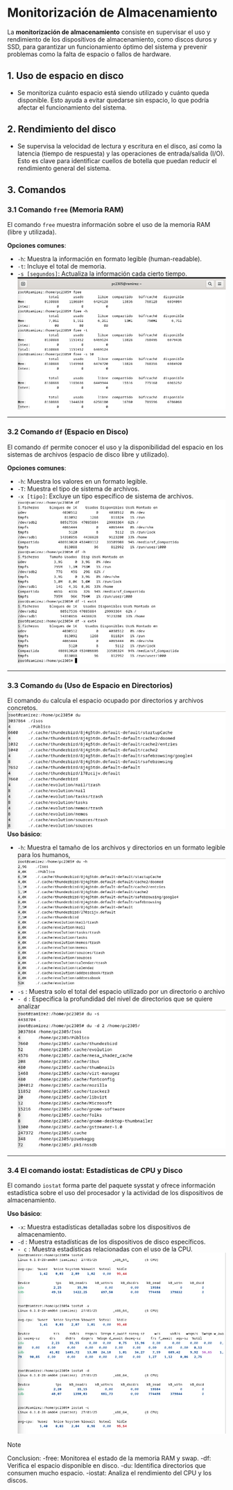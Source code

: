 # Monitorización de Almacenamiento

La **monitorización de almacenamiento** consiste en supervisar el uso y rendimiento de los dispositivos de almacenamiento, como discos duros y SSD, para garantizar un funcionamiento óptimo del sistema y prevenir problemas como la falta de espacio o fallos de hardware.

## 1. Uso de espacio en disco
   - Se monitoriza cuánto espacio está siendo utilizado y cuánto queda disponible. Esto ayuda a evitar quedarse sin espacio, lo que podría afectar el funcionamiento del sistema.

## 2. Rendimiento del disco
   - Se supervisa la velocidad de lectura y escritura en el disco, así como la latencia (tiempo de respuesta) y las operaciones de entrada/salida (I/O). Esto es clave para identificar cuellos de botella que puedan reducir el rendimiento general del sistema.

## 3. Comandos
### 3.1 Comando `free` (Memoria RAM)  
El comando `free` muestra información sobre el uso de la memoria RAM (libre y utilizada).  

**Opciones comunes**:  
- `-h`: Muestra la información en formato legible (human-readable).  
- `-t`: Incluye el total de memoria.  
- `-s [segundos]`: Actualiza la información cada cierto tiempo.
![free.png](https://github.com/N1tr0Zeu5/Monitorizacion/blob/main/Img*/Monitorizacion/Almacenamiento/Free.png)

---

### 3.2 Comando `df` (Espacio en Disco)  
El comando `df` permite conocer el uso y la disponibilidad del espacio en los sistemas de archivos (espacio de disco libre y utilizado).  

**Opciones comunes**:  
- `-h`: Muestra los valores en un formato legible.
- `-T`: Muestra el tipo de sistema de archivos.  
- `-x [tipo]`: Excluye un tipo específico de sistema de archivos.  
![df.png](https://github.com/N1tr0Zeu5/Monitorizacion/blob/main/Img*/Monitorizacion/Almacenamiento/Df.png)
---

### 3.3 Comando `du` (Uso de Espacio en Directorios)  
El comando `du` calcula el espacio ocupado por directorios y archivos concretos.  
![du.png](https://github.com/N1tr0Zeu5/Monitorizacion/blob/main/Img*/Monitorizacion/Almacenamiento/Comando%20du.png)  
**Uso básico**:  
- `-h`: Muestra el tamaño de los archivos y directorios en un formato legible para los humanos,
  ![du -h.png](https://github.com/N1tr0Zeu5/Monitorizacion/blob/main/Img*/Monitorizacion/Almacenamiento/Du%20-h.png)
- `-s` : Muestra solo el total del espacio utilizado por un directorio o archivo
- `- d` : Especifica la profundidad del nivel de directorios que se quiere analizar
  ![du -s y -d.png](https://github.com/N1tr0Zeu5/Monitorizacion/blob/main/Img*/Monitorizacion/Almacenamiento/Du%20-s%20y%20-d.png)

---
### 3.4 El comando iostat: Estadísticas de CPU y Disco
El comando `iostat` forma parte del paquete sysstat y ofrece
información estadística sobre el uso del procesador y la actividad
de los dispositivos de almacenamiento. 

**Uso básico**:  
- `-x`: Muestra estadísticas detalladas sobre los dispositivos de almacenamiento.
- `-d` : Muestra estadísticas de los dispositivos de disco específicos.
- `- c` : Muestra estadísticas relacionadas con el uso de la CPU.
![iostat.png](https://github.com/N1tr0Zeu5/Monitorizacion/blob/main/Img*/Monitorizacion/Almacenamiento/iostat.png)


> [!NOTE]
> Conclusion: -free: Monitorea el estado de la memoria RAM y swap. -df: Verifica el espacio disponible en disco. -du: Identifica directorios que consumen mucho espacio. -iostat: Analiza el rendimiento del CPU y los discos. 
